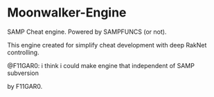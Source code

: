# Moonwalker-Engine
SAMP Cheat engine. Powered by SAMPFUNCS (or not).

This engine created for simplify cheat development with deep RakNet controlling.

@F11GAR0: i think i could make engine that independent of SAMP subversion


by F11GAR0. 
